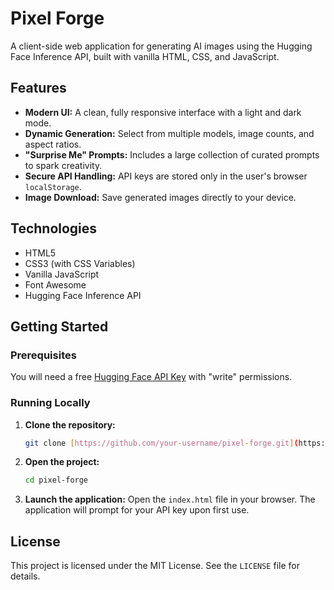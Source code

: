 # Pixel Forge

A client-side web application for generating AI images using the Hugging Face Inference API, built with vanilla HTML, CSS, and JavaScript.

## Features

* **Modern UI:** A clean, fully responsive interface with a light and dark mode.
* **Dynamic Generation:** Select from multiple models, image counts, and aspect ratios.
* **"Surprise Me" Prompts:** Includes a large collection of curated prompts to spark creativity.
* **Secure API Handling:** API keys are stored only in the user's browser `localStorage`.
* **Image Download:** Save generated images directly to your device.

## Technologies

* HTML5
* CSS3 (with CSS Variables)
* Vanilla JavaScript
* Font Awesome
* Hugging Face Inference API

## Getting Started

### Prerequisites

You will need a free [Hugging Face API Key](https://huggingface.co/settings/tokens) with "write" permissions.

### Running Locally

1.  **Clone the repository:**
    ```sh
    git clone [https://github.com/your-username/pixel-forge.git](https://github.com/your-username/pixel-forge.git)
    ```
2.  **Open the project:**
    ```sh
    cd pixel-forge
    ```
3.  **Launch the application:**
    Open the `index.html` file in your browser. The application will prompt for your API key upon first use.

## License

This project is licensed under the MIT License. See the `LICENSE` file for details.
```eof
